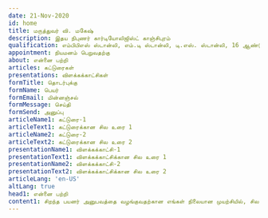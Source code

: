 ```yaml
---
date: 21-Nov-2020
id: home
title: மருத்துவர் வி. மகேஷ்
description: இதய நிபுணர் கார்டியோலிஜிஸ்ட் காஞ்சிபுரம்
qualification: எம்பிபிஎஸ் ஸ்டான்லி, எம்.டி ஸ்டான்லி, டி.எஸ். ஸ்டான்லி, 16 ஆண்டு பயிற்சி
appointment: நியமனம் பெறுவதற்கு
about: என்னை பற்றி
articles: கட்டுரைகள்
presentations: விளக்கக்காட்சிகள்
formTitle: தொடர்புக்கு
formName: பெயர்
formEmail: மின்னஞ்சல்
formMessage: செய்தி
formSend: அனுப்பு
articleName1: கட்டுரை-1
articleText1: கட்டுரைக்கான சில உரை 1
articleName2: கட்டுரை-2
articleText2: கட்டுரைக்கான சில உரை 2
presentationName1: விளக்கக்காட்சி-1
presentationText1: விளக்கக்காட்சிக்கான சில உரை 1
presentationName2: விளக்கக்காட்சி-2
presentationText2: விளக்கக்காட்சிக்கான சில உரை 2
articleLang: 'en-US'
altLang: true
head1: என்னை பற்றி
content1: சிறந்த பயனர் அனுபவத்தை வழங்குவதற்கான எங்கள் நிலையான முயற்சியில், சில தகவல்களை நாங்கள் கைப்பற்ற வேண்டியிருக்கும், இது தனிப்பட்ட முறையில் இல்லாதது. எ.கா. வலைத்தளத்திற்கு மொத்த பார்வையாளர்கள், இணையதளத்தில் செலவழித்த மொத்த நேரம், பயனர் வழிசெலுத்தல் ஓட்டம் போன்றவை. எங்கள் வலைத்தளத்தின் பயனர் நடத்தைகளைப் புரிந்துகொள்ள இந்தத் தகவல் அவசியம், இது வலைத்தளத்தை அதிக பயனர் நட்பாக மாற்றும் முயற்சியில் முடிவடையும். பகுப்பாய்வின் ஒரே நோக்கத்துடன் இந்த தகவலை எந்த மூன்றாம் தரப்பினருடனும் பகிர்ந்து கொள்ளலாம். பயனர் செயல்பாட்டைக் கண்காணிக்க எங்களுக்கு உதவும் குக்கீகளை நாங்கள் வைக்கலாம். குக்கீகளைப் பயன்படுத்துவது பொதுவான நடைமுறையாகும். இந்த குக்கீகளை நீக்குவது குறித்து பயனர் முடிவு செய்யலாம். கண்காணிப்பு-தனிப்பயனாக்கப்படாத தரவு வலைத்தள நோக்கங்களைப் பொறுத்தது மற்றும் தளத்திலிருந்து தளத்திற்கு ஒத்திவைக்கலாம். அவ்வப்போது, ​​பயனர் அனுபவத்தை மேம்படுத்தும் நோக்கத்துடன் மேற்கண்ட கொள்கையில் மாற்றங்களை அறிவிக்கலாம்.
---
```


<homePage/>

